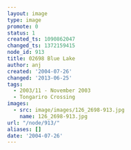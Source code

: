 ```yaml
---
layout: image
type: image
promote: 0
status: 1
created_ts: 1090862047
changed_ts: 1372159415
node_id: 913
title: 02698 Blue Lake
author: anj
created: '2004-07-26'
changed: '2013-06-25'
tags:
  - 2003/11 - November 2003
  - Tongariro Crossing
images:
  - src: image/images/126_2698-913.jpg
    name: 126_2698-913.jpg
url: "/node/913/"
aliases: []
date: '2004-07-26'
---
```


